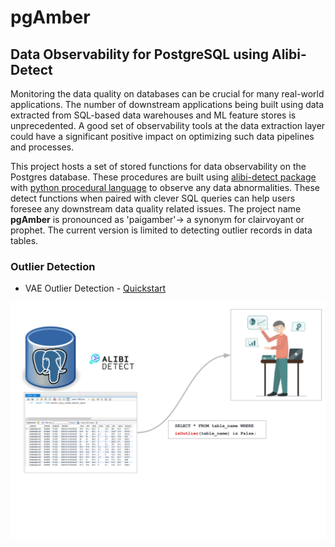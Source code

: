 # pgAmber

## Data Observability for PostgreSQL using Alibi-Detect

Monitoring the data quality on databases can be crucial for many real-world applications. The number of downstream applications being built using data extracted from SQL-based data warehouses and ML feature stores is unprecedented. A good set of observability tools at the data extraction layer could have a significant positive impact on optimizing such data pipelines and processes.

This project hosts a set of stored functions for data observability on the Postgres database. These procedures are built using [alibi-detect package](https://docs.seldon.io/projects/alibi-detect/en/stable/index.html) with [python procedural language](https://www.postgresql.org/docs/current/plpython.html) to observe any data abnormalities. These detect functions when paired with clever SQL queries can help users foresee any downstream data quality related issues. The project name **pgAmber** is pronounced as 'paigamber'-> a synonym for clairvoyant or prophet. The current version is limited to detecting outlier records in data tables.

### Outlier Detection

- VAE Outlier Detection - [Quickstart](./procs/outlier-detection/vae/README.md)

![pgAmber](./Diagrams.png)
